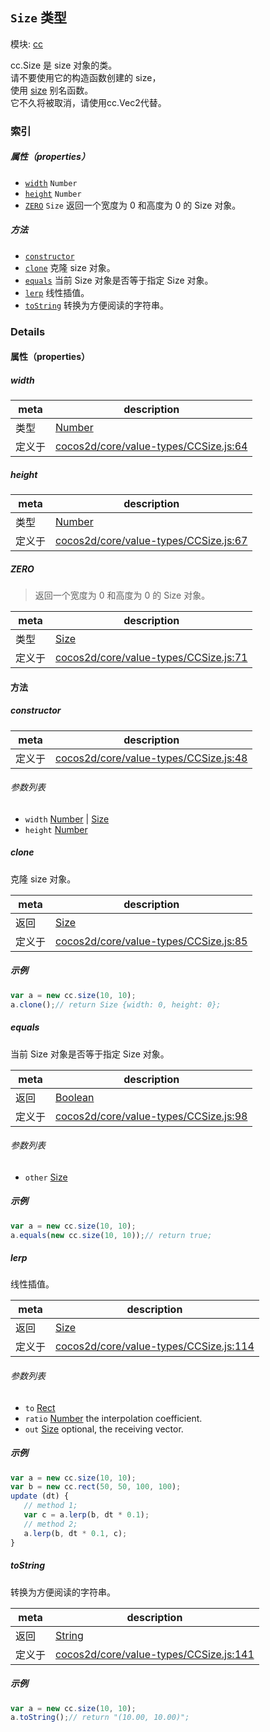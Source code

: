 ## `Size` 类型



模块: [cc](../modules/cc.md)


cc.Size 是 size 对象的类。<br/>
请不要使用它的构造函数创建的 size，<br/>
使用 <a href="../modules/cc.html#method_size" class="crosslink">size</a> 别名函数。<br/>
它不久将被取消，请使用cc.Vec2代替。


### 索引

##### 属性（properties）

  - [`width`](#width) `Number` 
  - [`height`](#height) `Number` 
  - [`ZERO`](#zero) `Size` 返回一个宽度为 0 和高度为 0 的 Size 对象。



##### 方法

  - [`constructor`](#constructor) 
  - [`clone`](#clone) 克隆 size 对象。
  - [`equals`](#equals) 当前 Size 对象是否等于指定 Size 对象。
  - [`lerp`](#lerp) 线性插值。
  - [`toString`](#tostring) 转换为方便阅读的字符串。



### Details


#### 属性（properties）


##### width

> 

| meta | description |
|------|-------------|
| 类型 | <a href="https://developer.mozilla.org/en/JavaScript/Reference/Global_Objects/Number" class="crosslink external" target="_blank">Number</a> |
| 定义于 | [cocos2d/core/value-types/CCSize.js:64](https://github.com/cocos-creator/engine/blob/de46973d0b5edcff4f973186ce89752080cb6b7c/cocos2d/core/value-types/CCSize.js#L64) |



##### height

> 

| meta | description |
|------|-------------|
| 类型 | <a href="https://developer.mozilla.org/en/JavaScript/Reference/Global_Objects/Number" class="crosslink external" target="_blank">Number</a> |
| 定义于 | [cocos2d/core/value-types/CCSize.js:67](https://github.com/cocos-creator/engine/blob/de46973d0b5edcff4f973186ce89752080cb6b7c/cocos2d/core/value-types/CCSize.js#L67) |



##### ZERO

> 返回一个宽度为 0 和高度为 0 的 Size 对象。

| meta | description |
|------|-------------|
| 类型 | <a href="../classes/Size.html" class="crosslink">Size</a> |
| 定义于 | [cocos2d/core/value-types/CCSize.js:71](https://github.com/cocos-creator/engine/blob/de46973d0b5edcff4f973186ce89752080cb6b7c/cocos2d/core/value-types/CCSize.js#L71) |






<!-- Method Block -->
#### 方法


##### constructor



| meta | description |
|------|-------------|
| 定义于 | [cocos2d/core/value-types/CCSize.js:48](https://github.com/cocos-creator/engine/blob/de46973d0b5edcff4f973186ce89752080cb6b7c/cocos2d/core/value-types/CCSize.js#L48) |

###### 参数列表
- `width` <a href="https://developer.mozilla.org/en/JavaScript/Reference/Global_Objects/Number" class="crosslink external" target="_blank">Number</a> &#124; <a href="../classes/Size.html" class="crosslink">Size</a> 
- `height` <a href="https://developer.mozilla.org/en/JavaScript/Reference/Global_Objects/Number" class="crosslink external" target="_blank">Number</a> 


##### clone

克隆 size 对象。

| meta | description |
|------|-------------|
| 返回 | <a href="../classes/Size.html" class="crosslink">Size</a> 
| 定义于 | [cocos2d/core/value-types/CCSize.js:85](https://github.com/cocos-creator/engine/blob/de46973d0b5edcff4f973186ce89752080cb6b7c/cocos2d/core/value-types/CCSize.js#L85) |


##### 示例

```js
var a = new cc.size(10, 10);
a.clone();// return Size {width: 0, height: 0};
```

##### equals

当前 Size 对象是否等于指定 Size 对象。

| meta | description |
|------|-------------|
| 返回 | <a href="https://developer.mozilla.org/en/JavaScript/Reference/Global_Objects/Boolean" class="crosslink external" target="_blank">Boolean</a> 
| 定义于 | [cocos2d/core/value-types/CCSize.js:98](https://github.com/cocos-creator/engine/blob/de46973d0b5edcff4f973186ce89752080cb6b7c/cocos2d/core/value-types/CCSize.js#L98) |

###### 参数列表
- `other` <a href="../classes/Size.html" class="crosslink">Size</a> 

##### 示例

```js
var a = new cc.size(10, 10);
a.equals(new cc.size(10, 10));// return true;
```

##### lerp

线性插值。

| meta | description |
|------|-------------|
| 返回 | <a href="../classes/Size.html" class="crosslink">Size</a> 
| 定义于 | [cocos2d/core/value-types/CCSize.js:114](https://github.com/cocos-creator/engine/blob/de46973d0b5edcff4f973186ce89752080cb6b7c/cocos2d/core/value-types/CCSize.js#L114) |

###### 参数列表
- `to` <a href="../classes/Rect.html" class="crosslink">Rect</a> 
- `ratio` <a href="https://developer.mozilla.org/en/JavaScript/Reference/Global_Objects/Number" class="crosslink external" target="_blank">Number</a> the interpolation coefficient.
- `out` <a href="../classes/Size.html" class="crosslink">Size</a> optional, the receiving vector.

##### 示例

```js
var a = new cc.size(10, 10);
var b = new cc.rect(50, 50, 100, 100);
update (dt) {
   // method 1;
   var c = a.lerp(b, dt * 0.1);
   // method 2;
   a.lerp(b, dt * 0.1, c);
}
```

##### toString

转换为方便阅读的字符串。

| meta | description |
|------|-------------|
| 返回 | <a href="https://developer.mozilla.org/en/JavaScript/Reference/Global_Objects/String" class="crosslink external" target="_blank">String</a> 
| 定义于 | [cocos2d/core/value-types/CCSize.js:141](https://github.com/cocos-creator/engine/blob/de46973d0b5edcff4f973186ce89752080cb6b7c/cocos2d/core/value-types/CCSize.js#L141) |


##### 示例

```js
var a = new cc.size(10, 10);
a.toString();// return "(10.00, 10.00)";
```


